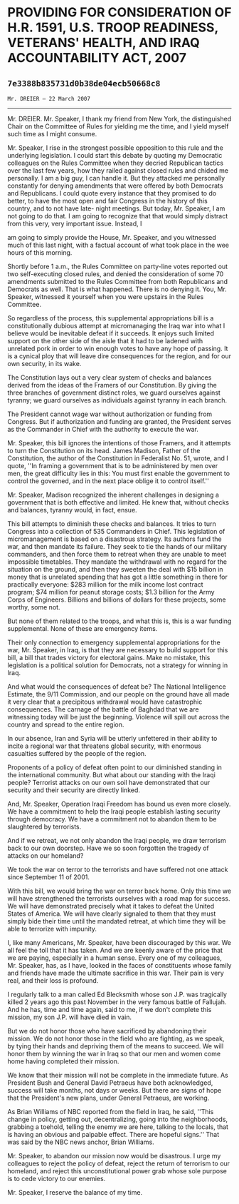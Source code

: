 # PROVIDING FOR CONSIDERATION OF H.R. 1591, U.S. TROOP READINESS,  VETERANS' HEALTH, AND IRAQ ACCOUNTABILITY ACT, 2007
## `7e3388b835731d0b38de04ecb50668c8`
`Mr. DREIER — 22 March 2007`

---


Mr. DREIER. Mr. Speaker, I thank my friend from New York, the 
distinguished Chair on the Committee of Rules for yielding me the time, 
and I yield myself such time as I might consume.

Mr. Speaker, I rise in the strongest possible opposition to this rule 
and the underlying legislation. I could start this debate by quoting my 
Democratic colleagues on the Rules Committee when they decried 
Republican tactics over the last few years, how they railed against 
closed rules and chided me personally. I am a big guy, I can handle it. 
But they attacked me personally constantly for denying amendments that 
were offered by both Democrats and Republicans. I could quote every 
instance that they promised to do better, to have the most open and 
fair Congress in the history of this country, and to not have late-
night meetings. But today, Mr. Speaker, I am not going to do that. I am 
going to recognize that that would simply distract from this very, very 
important issue. Instead, I


am going to simply provide the House, Mr. Speaker, and you witnessed 
much of this last night, with a factual account of what took place in 
the wee hours of this morning.

Shortly before 1 a.m., the Rules Committee on party-line votes 
reported out two self-executing closed rules, and denied the 
consideration of some 70 amendments submitted to the Rules Committee 
from both Republicans and Democrats as well. That is what happened. 
There is no denying it. You, Mr. Speaker, witnessed it yourself when 
you were upstairs in the Rules Committee.

So regardless of the process, this supplemental appropriations bill 
is a constitutionally dubious attempt at micromanaging the Iraq war 
into what I believe would be inevitable defeat if it succeeds. It 
enjoys such limited support on the other side of the aisle that it had 
to be ladened with unrelated pork in order to win enough votes to have 
any hope of passing. It is a cynical ploy that will leave dire 
consequences for the region, and for our own security, in its wake.

The Constitution lays out a very clear system of checks and balances 
derived from the ideas of the Framers of our Constitution. By giving 
the three branches of government distinct roles, we guard ourselves 
against tyranny; we guard ourselves as individuals against tyranny in 
each branch.

The President cannot wage war without authorization or funding from 
Congress. But if authorization and funding are granted, the President 
serves as the Commander in Chief with the authority to execute the war.

Mr. Speaker, this bill ignores the intentions of those Framers, and 
it attempts to turn the Constitution on its head. James Madison, Father 
of the Constitution, the author of the Constitution in Federalist No. 
51, wrote, and I quote, ''In framing a government that is to be 
administered by men over men, the great difficulty lies in this: You 
must first enable the government to control the governed, and in the 
next place oblige it to control itself.''

Mr. Speaker, Madison recognized the inherent challenges in designing 
a government that is both effective and limited. He knew that, without 
checks and balances, tyranny would, in fact, ensue.

This bill attempts to diminish these checks and balances. It tries to 
turn Congress into a collection of 535 Commanders in Chief. This 
legislation of micromanagement is based on a disastrous strategy. Its 
authors fund the war, and then mandate its failure. They seek to tie 
the hands of our military commanders, and then force them to retreat 
when they are unable to meet impossible timetables. They mandate the 
withdrawal with no regard for the situation on the ground, and then 
they sweeten the deal with $15 billion in money that is unrelated 
spending that has got a little something in there for practically 
everyone: $283 million for the milk income lost contract program; $74 
million for peanut storage costs; $1.3 billion for the Army Corps of 
Engineers. Billions and billions of dollars for these projects, some 
worthy, some not.



But none of them related to the troops, and what this is, this is a 
war funding supplemental. None of these are emergency items.

Their only connection to emergency supplemental appropriations for 
the war, Mr. Speaker, in Iraq, is that they are necessary to build 
support for this bill, a bill that trades victory for electoral gains. 
Make no mistake, this legislation is a political solution for 
Democrats, not a strategy for winning in Iraq.

And what would the consequences of defeat be? The National 
Intelligence Estimate, the 9/11 Commission, and our people on the 
ground have all made it very clear that a precipitous withdrawal would 
have catastrophic consequences. The carnage of the battle of Baghdad 
that we are witnessing today will be just the beginning. Violence will 
spill out across the country and spread to the entire region.

In our absence, Iran and Syria will be utterly unfettered in their 
ability to incite a regional war that threatens global security, with 
enormous casualties suffered by the people of the region.

Proponents of a policy of defeat often point to our diminished 
standing in the international community. But what about our standing 
with the Iraqi people? Terrorist attacks on our own soil have 
demonstrated that our security and their security are directly linked.

And, Mr. Speaker, Operation Iraqi Freedom has bound us even more 
closely. We have a commitment to help the Iraqi people establish 
lasting security through democracy. We have a commitment not to abandon 
them to be slaughtered by terrorists.

And if we retreat, we not only abandon the Iraqi people, we draw 
terrorism back to our own doorstep. Have we so soon forgotten the 
tragedy of attacks on our homeland?

We took the war on terror to the terrorists and have suffered not one 
attack since September 11 of 2001.

With this bill, we would bring the war on terror back home. Only this 
time we will have strengthened the terrorists ourselves with a road map 
for success. We will have demonstrated precisely what it takes to 
defeat the United States of America. We will have clearly signaled to 
them that they must simply bide their time until the mandated retreat, 
at which time they will be able to terrorize with impunity.

I, like many Americans, Mr. Speaker, have been discouraged by this 
war. We all feel the toll that it has taken. And we are keenly aware of 
the price that we are paying, especially in a human sense. Every one of 
my colleagues, Mr. Speaker, has, as I have, looked in the faces of 
constituents whose family and friends have made the ultimate sacrifice 
in this war. Their pain is very real, and their loss is profound.

I regularly talk to a man called Ed Blecksmith whose son J.P. was 
tragically killed 2 years ago this past November in the very famous 
battle of Fallujah. And he has, time and time again, said to me, if we 
don't complete this mission, my son J.P. will have died in vain.

But we do not honor those who have sacrificed by abandoning their 
mission. We do not honor those in the field who are fighting, as we 
speak, by tying their hands and depriving them of the means to succeed. 
We will honor them by winning the war in Iraq so that our men and women 
come home having completed their mission.

We know that their mission will not be complete in the immediate 
future. As President Bush and General David Petraeus have both 
acknowledged, success will take months, not days or weeks. But there 
are signs of hope that the President's new plans, under General 
Petraeus, are working.

As Brian Williams of NBC reported from the field in Iraq, he said, 
''This change in policy, getting out, decentralizing, going into the 
neighborhoods, grabbing a toehold, telling the enemy we are here, 
talking to the locals, that is having an obvious and palpable effect. 
There are hopeful signs.'' That was said by the NBC news anchor, Brian 
Williams.

Mr. Speaker, to abandon our mission now would be disastrous. I urge 
my colleagues to reject the policy of defeat, reject the return of 
terrorism to our homeland, and reject this unconstitutional power grab 
whose sole purpose is to cede victory to our enemies.

Mr. Speaker, I reserve the balance of my time.